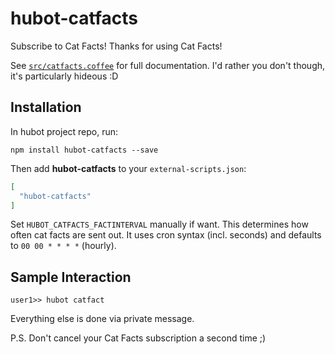 # hubot-catfacts

Subscribe to Cat Facts! Thanks for using Cat Facts!

See [`src/catfacts.coffee`](src/catfacts.coffee) for full documentation. I'd rather you don't though, it's particularly hideous :D

## Installation

In hubot project repo, run:

`npm install hubot-catfacts --save`

Then add **hubot-catfacts** to your `external-scripts.json`:

```json
[
  "hubot-catfacts"
]
```

Set `HUBOT_CATFACTS_FACTINTERVAL` manually if want. This determines how often cat facts are sent out. It uses cron syntax (incl. seconds) and defaults to `00 00 * * * *` (hourly).

## Sample Interaction

```
user1>> hubot catfact
```

Everything else is done via private message.

P.S. Don't cancel your Cat Facts subscription a second time ;)
